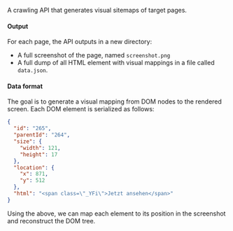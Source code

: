 A crawling API that generates visual sitemaps of target pages.

#### Output

For each page, the API outputs in a new directory:

- A full screenshot of the page, named `screenshot.png`
- A full dump of all HTML element with visual mappings in a file called `data.json`.

#### Data format

The goal is to generate a visual mapping from DOM nodes to the rendered screen. Each DOM element is serialized as follows:

```json
{
  "id": "265",
  "parentId": "264",
  "size": {
    "width": 121,
    "height": 17
  },
  "location": {
    "x": 871,
    "y": 512
  },
  "html": "<span class=\"_YFi\">Jetzt ansehen</span>"
}
```

Using the above, we can map each element to its position in the screenshot and reconstruct the DOM tree.